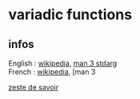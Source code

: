 # variadic functions

## infos
English : [wikipedia](https://en.wikipedia.org/wiki/Variadic_function), [man 3 stdarg](https://www.man7.org/linux/man-pages/man3/stdarg.3.html)  
French : [wikipedia](https://fr.wikipedia.org/wiki/Fonction_variadique), [man 3 

[zeste de savoir](https://zestedesavoir.com/tutoriels/755/le-langage-c-1/notions-avancees/les-fonctions-a-nombre-variable-darguments/#4-les-macrofonctions-a-nombre-variable-darguments)
